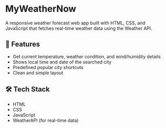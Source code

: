 # MyWeatherNow
A responsive weather forecast web app built with HTML, CSS, and JavaScript that fetches real-time weather data using the Weather API.
## 📌 Features
- Get current temperature, weather condition, and wind/humidity details
- Shows local time and date of the searched city
- Predefined popular city shortcuts
- Clean and simple layout
## 🛠 Tech Stack
- HTML  
- CSS  
- JavaScript  
- WeatherAPI (for real-time data)
